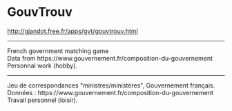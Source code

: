 # GouvTrouv
http://gjandot.free.fr/apps/gvt/gouvtrouv.html
<HR>
French government matching game<BR>
Data from https://www.gouvernement.fr/composition-du-gouvernement<BR>
Personnal work (hobby).<BR>
<HR>
Jeu de correspondances "ministres/ministères", Gouvernement français.<BR>
Données : https://www.gouvernement.fr/composition-du-gouvernement<BR>
Travail personnel (loisir).<BR>
